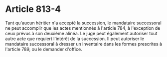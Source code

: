 # Article 813-4

Tant qu'aucun héritier n'a accepté la succession, le mandataire successoral ne peut accomplir que les actes mentionnés à l'article 784, à l'exception de ceux prévus à son deuxième alinéa. Le juge peut également autoriser tout autre acte que requiert l'intérêt de la succession. Il peut autoriser le mandataire successoral à dresser un inventaire dans les formes prescrites à l'article 789, ou le demander d'office.
